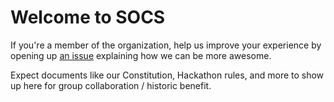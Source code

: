 # Welcome to SOCS

If you're a member of the organization, help us improve your experience by opening up [an issue](https://github.com/mu-socs/our-organization/issues/new) explaining how we can be more awesome. 

Expect documents like our Constitution, Hackathon rules, and more to show up here for group collaboration / historic benefit. 